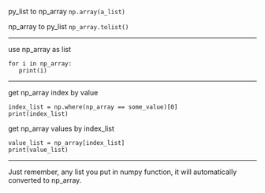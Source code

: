 py_list to np_array
`np.array(a_list)`

np_array to py_list
`np_array.tolist()`
___

use np_array as list
```
for i in np_array:
   print(i)
```
___

get np_array index by value
```
index_list = np.where(np_array == some_value)[0]
print(index_list)
```

get np_array values  by index_list
```
value_list = np_array[index_list]
print(value_list)
```
___

Just remember, any list you put in numpy function, it will automatically converted to np_array.